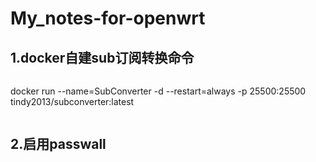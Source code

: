 # My_notes-for-openwrt

## 1.docker自建sub订阅转换命令
```Shell
```
docker run --name=SubConverter -d --restart=always -p 25500:25500 tindy2013/subconverter:latest
```
```
## 2.启用passwall 

